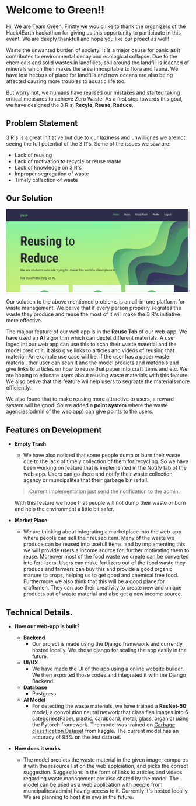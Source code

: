 # Welcome to Green!!

Hi, We are Team Green. Firstly we would like to thank the organizers of the Hack4Earth hackathon for giving us this opportunity to participate in this event. We are deeply thankfull and hope you like our proect as well!

Waste the unwanted burden of society! It is a major cause for panic as it contributes to environmental decay and ecological collapse. Due to the chemicals and solid wastes in landfilles, soil around the landfill is leached of minerals which then makes the area inhospitable to flora and fauna. We have lost hecters of place for landfills and now oceans are also being affected causing more troubles to aquatic life too.

But worry not, we humans have realised our mistakes and started taking critical measures to achieve Zero Waste. As a first step towards this goal, we have designed the 3 R's; **Recyle, Reuse, Reduce**.

## Problem Statement

3 R's is a great initiative but due to our laziness and unwillignes we are not seeing the full potential of the 3 R's. Some of the issues we saw are:
* Lack of reusing
* Lack of motivation to recycle or reuse waste
* Lack of knowledge on 3 R's
* Improper segragation of waste
* Timely collection of waste

## Our Solution
![alt text](https://github.com/IamAbhinav03/Green_V3/blob/main/assets/home.jpg?raw=true)
<!-- https://github.com/[username]/[reponame]/blob/[branch]/image.jpg?raw=true -->

Our solution to the above mentioned problems is an all-in-one platform for waste management. We belive that if every person properly segrates the waste they produce and reuse the most of it will make the 3 R's initiative more effective. 

The majour feature of our web app is in the **Reuse Tab** of our web-app. We have used an **AI**  algorithm which can dectet different materials. A user loged int our web app can use this to scan their waste material and the model predict it. It also give links to articles and videos of reusing that material. An example use case will be. if the user has a paper waste material, ther user can scan it and the model predicts and materials and give links to articles on how to reuse that paper into craft items and etc. We are hoping to educate users about reusing waste materials with this feature. We also belive that this feature wil help users to segraate the materials more efficiently.

We also found that to make reusing more attractive to users, a reward system will be good. So we added a **point system** where the waste agencies(admin of the web app) can give points to the users.

## Features on Development

* **Empty Trash**
	* We have also noticed that some people dump or burn their waste due to the lack of timely collection of them for recycling. So we have been working on feature that is implemented in the Notify tab of the web-app. Users can go there and notify their waste collection agency or muncipalites that their garbage bin is full.
	>Current implementation just send the notification to the admin.
	
	 With this feature we hope that people will not dump their waste or burn and help the environment a little bit safer.
 
* **Market Place**
	* We are thinking about integrating a marketplace into the web-app where people can sell their reused item. Many of the waste we produce can be reused into usefull items, and by implementing this we will provide users a income source for, further motivating them to reuse. Moreover most of the food waste we create can be converted into fertilizers. Users can make fertlizers out of the food waste they produce and farmers can buy this and provide a good organic manure to crops, helping us to get good and chemical free food. Furthermore we also think that this will be a good place for craftsmen. They can use their creativity to create new and unique products out of waste material and also get a new income source.

## Technical Details.

* **How our web-app is built?**
	* **Backend**
		* Our project is made using the Django framework and currently hosted locally. We chose django for scaling the app easily in the future.
	* **UI/UX**
		* We have made the UI of the app using a online website builder. We then exported those codes and integrated it with the Django Backend.
	*  **Database**
		* Postgress
	* **AI Model**
		* For detecting the waste materials, we have trained a **ResNet-50** model, a convolution neural network that classifies images into 6 categories(Paper, plastic, cardboard, metal, glass, organic) using the Pytorch framework. The model was trained on [Garbage classification Dataset](https://www.kaggle.com/datasets/asdasdasasdas/garbage-classification) from kaggle. The current model has an accuracy of 95% on the test dataset.

* **How does it works**
	* The model predicts the waste material in the given image, compares it with the resource list on the web applciation, and picks the correct suggestion. Suggestions in the form of links to articles and videos regarding waste management are also shared by the model. The model can be used as a web application with people from muncipalites(admin) having access to it. Currently it's hosted locally. We are planning to host it in aws in the future.